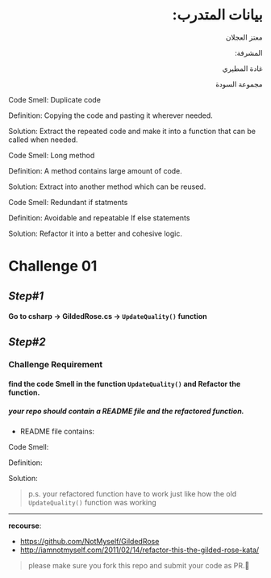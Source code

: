 <div dir="rtl">

  
 # بيانات المتدرب:
  
  
  معتز العجلان
  
  
  المشرفة: 
  
  غادة المطيري
  
  
  مجموعة السودة
  
  
  
  
</div>

  

Code Smell: Duplicate code

Definition: Copying the code and pasting it wherever needed.

Solution: Extract the repeated code and make it into a function that can be called when needed.

Code Smell: Long method

Definition: A method contains large amount of code.

Solution: Extract into another method which can be reused.

Code Smell: Redundant if statments

Definition: Avoidable and repeatable If else statements

Solution: Refactor it into a better and cohesive logic.



# Challenge 01

## *Step#1*

#### Go to **csharp**  -> **GildedRose.cs** -> `UpdateQuality()` function 


## *Step#2*

### **Challenge Requirement**

#### find the code Smell in the function `UpdateQuality()` and Refactor the function.
##### your repo should contain a README file and the refactored function.

- README file contains:

Code Smell:

Definition: 

Solution:


> p.s. your refactored function have to work just like how the old `UpdateQuality()` function was working

---


**recourse**: 
- https://github.com/NotMyself/GildedRose
- http://iamnotmyself.com/2011/02/14/refactor-this-the-gilded-rose-kata/

> please make sure you fork this repo and submit your code as PR.🦾
